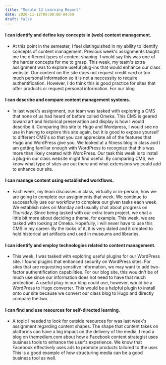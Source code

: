 ```yaml
---
title: "Module 13 Learning Report"
date: 2020-11-12T00:00:00-04:00
draft: false
---
```


#### I can identify and define key concepts in (web) content management.
- At this point in the semester, I feel distinguished in my ability to identify concepts of content management. Previous week's assignments taught me the different types of content shaping. I would say this was one of the harder concepts for me to grasp. This week, my team's extra assignment was to explore useful plug-ins that would enhance our class website. Our content on the site does not request credit card or too much personal information so it is not a neccessity to require authentification. However, I do think this is good practice for sites that offer products or request personal information. For our blog

#### I can describe and compare content management systems.
- In last week's assignment, our team was tasked with exploring a CMS that none of us had heard of before called Omeka. This CMS is geared toward art and historical preservation and display is how I would describe it. Comparing this site to Hugo and Wordpress, I would see no use in having to explore this site again, but it is good to expose yourself to different CMS's so that you can appreciate all of the features that Hugo and WordPress give you. We looked at a fitness blog in class and I am getting familiar enough with WordPress to recognize that this was more than likely created with WordPress. Our task this week is to install a plug-in our class website might find useful. By comparing CMS, we know what type of sites are out there and what extensions we could add to enhance our site. 

#### I can manage content using established workflows.
- Each week, my team discusses in class, virtually or in-person, how we are going to complete our assignments that week. We continue to successfully use our workflow to complete our given tasks each week. We establish roles on Monday and usually chat about progress on Thursday. Since being tasked with our extra team project, we chat a little bit more about deciding a theme, for example. This week, we are tasked with looking at Omeka. Hopefully, I will never have to use this CMS in my career. By the looks of it, it is very dated and it created to hold historical art artifacts and used in museums and libraries.

#### I can identify and employ technologies related to content management.
- This week, I was tasked with exploring useful plugins for our WordPress site. I found plugins that enhanced security on WordPress sites. For sites that are requesting sensitive information, we may want to add two-factor authentification capabilities. For our blog site, this wouldn't be of much use since our information does not need to have that much protection. A useful plug-in our blog could use, however, would be a WordPress to Hugo converter. This would be a helpful plugin to install onto our site because we convert our class blog to Hugo and directly compare the two.

#### I can find and use resources for self-directed learning.
- A topic I needed to look for outside resources for was last week's assignment regarding content shapes. The shape that content takes on platforms can have a big impact on the delivery  of the media. I read a blog on themedium.com about how a Facebook content strategist uses business tools to enhance the user's experience. We know that Facebook effectively uses ads to promote products tailored to the user. This is a good example of how structuring media can be a good business tool as well. 
